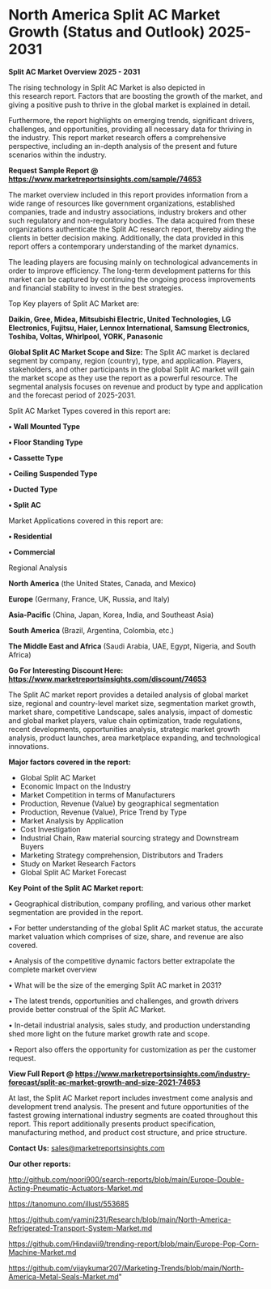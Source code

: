 # North America Split AC Market Growth (Status and Outlook) 2025-2031

<Strong> Split AC Market Overview 2025 - 2031</strong>

The rising technology in Split AC Market is also depicted in this research report. Factors that are boosting the growth of the market, and giving a positive push to thrive in the global market is explained in detail.

Furthermore, the report highlights on emerging trends, significant drivers, challenges, and opportunities, providing all necessary data for thriving in the industry. This report market research offers a comprehensive perspective, including an in-depth analysis of the present and future scenarios within the industry.

<strong>Request Sample Report @ <a href=https://www.marketreportsinsights.com/sample/74653>https://www.marketreportsinsights.com/sample/74653</a></strong>

The market overview included in this report provides information from a wide range of resources like government organizations, established companies, trade and industry associations, industry brokers and other such regulatory and non-regulatory bodies. The data acquired from these organizations authenticate the Split AC research report, thereby aiding the clients in better decision making. Additionally, the data provided in this report offers a contemporary understanding of the market dynamics.

The leading players are focusing mainly on technological advancements in order to improve efficiency. The long-term development patterns for this market can be captured by continuing the ongoing process improvements and financial stability to invest in the best strategies.

Top Key players of Split AC Market are:

<strong>Daikin, Gree, Midea, Mitsubishi Electric, United Technologies, LG Electronics, Fujitsu, Haier, Lennox International, Samsung Electronics, Toshiba, Voltas, Whirlpool, YORK, Panasonic</strong>

<strong><b>Global Split AC Market Scope and Size:</b></strong>
The Split AC market is declared segment by company, region (country), type, and application. Players, stakeholders, and other participants in the global Split AC market will gain the market scope as they use the report as a powerful resource. The segmental analysis focuses on revenue and product by type and application and the forecast period of 2025-2031.

Split AC Market Types covered in this report are:

<strong>• Wall Mounted Type

• Floor Standing Type

• Cassette Type

• Ceiling Suspended Type

• Ducted Type

• Split AC</strong>

Market Applications covered in this report are:

<strong>• Residential

• Commercial</strong> 

Regional Analysis

<strong>North America</strong> (the United States, Canada, and Mexico)

<strong>Europe</strong> (Germany, France, UK, Russia, and Italy)

<strong>Asia-Pacific</strong> (China, Japan, Korea, India, and Southeast Asia)

<strong>South America</strong> (Brazil, Argentina, Colombia, etc.)

<strong>The Middle East and Africa</strong> (Saudi Arabia, UAE, Egypt, Nigeria, and South Africa)

<strong>Go For Interesting Discount Here: <a href=https://www.marketreportsinsights.com/discount/74653>https://www.marketreportsinsights.com/discount/74653</a></strong>

The Split AC market report provides a detailed analysis of global market size, regional and country-level market size, segmentation market growth, market share, competitive Landscape, sales analysis, impact of domestic and global market players, value chain optimization, trade regulations, recent developments, opportunities analysis, strategic market growth analysis, product launches, area marketplace expanding, and technological innovations.

<strong><b>Major factors covered in the report:</b></strong>
<ul>
  <li>Global Split AC Market </li>
  <li>Economic Impact on the Industry</li>
  <li>Market Competition in terms of Manufacturers</li>
  <li>Production, Revenue (Value) by geographical segmentation</li>
  <li>Production, Revenue (Value), Price Trend by Type</li>
  <li>Market Analysis by Application</li>
  <li>Cost Investigation</li>
  <li>Industrial Chain, Raw material sourcing strategy and Downstream Buyers</li>
  <li>Marketing Strategy comprehension, Distributors and Traders</li>
  <li>Study on Market Research Factors</li>
  <li>Global Split AC Market Forecast</li>
</ul>

<strong><b>Key Point of the Split AC Market report:</b></strong>

• Geographical distribution, company profiling, and various other market segmentation are provided in the report.

• For better understanding of the global Split AC market status, the accurate market valuation which comprises of size, share, and revenue are also covered.

• Analysis of the competitive dynamic factors better extrapolate the complete market overview

• What will be the size of the emerging Split AC market in 2031?

• The latest trends, opportunities and challenges, and growth drivers provide better construal of the Split AC Market.

• In-detail industrial analysis, sales study, and production understanding shed more light on the future market growth rate and scope.

• Report also offers the opportunity for customization as per the customer request.

<strong><b>View Full Report @ <a href=https://www.marketreportsinsights.com/industry-forecast/split-ac-market-growth-and-size-2021-74653>https://www.marketreportsinsights.com/industry-forecast/split-ac-market-growth-and-size-2021-74653</a></b></strong>


At last, the Split AC Market report includes investment come analysis and development trend analysis. The present and future opportunities of the fastest growing international industry segments are coated throughout this report. This report additionally presents product specification, manufacturing method, and product cost structure, and price structure.

<strong>Contact Us:</strong>
sales@marketreportsinsights.com

<strong>Our other reports:</strong>

<a href=http://github.com/noori900/search-reports/blob/main/Europe-Double-Acting-Pneumatic-Actuators-Market.md>http://github.com/noori900/search-reports/blob/main/Europe-Double-Acting-Pneumatic-Actuators-Market.md</a>

<a href=https://tanomuno.com/illust/553685>https://tanomuno.com/illust/553685</a>

<a href=https://github.com/yamini231/Research/blob/main/North-America-Refrigerated-Transport-System-Market.md>https://github.com/yamini231/Research/blob/main/North-America-Refrigerated-Transport-System-Market.md</a>

<a href=https://github.com/Hindavii9/trending-report/blob/main/Europe-Pop-Corn-Machine-Market.md>https://github.com/Hindavii9/trending-report/blob/main/Europe-Pop-Corn-Machine-Market.md</a>

<a href=https://github.com/vijaykumar207/Marketing-Trends/blob/main/North-America-Metal-Seals-Market.md>https://github.com/vijaykumar207/Marketing-Trends/blob/main/North-America-Metal-Seals-Market.md</a>"
